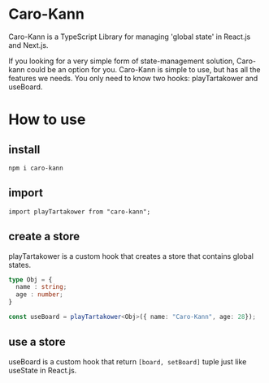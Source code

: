 # Caro-Kann
Caro-Kann is a TypeScript Library for managing 'global state' in React.js and Next.js.

If you looking for a very simple form of state-management solution, Caro-kann could be an option for you. Caro-Kann is simple to use, but has all the features we needs. You only need to know two hooks: playTartakower and useBoard.

# How to use
## install
`npm i caro-kann`
## import
`import playTartakower from "caro-kann";`
## create a store
playTartakower is a custom hook that creates a store that contains global states.
```ts
type Obj = {
  name : string;
  age : number;
}

const useBoard = playTartakower<Obj>({ name: "Caro-Kann", age: 28});
```
## use a store
useBoard is a custom hook that return `[board, setBoard]` tuple just like useState in React.js.
